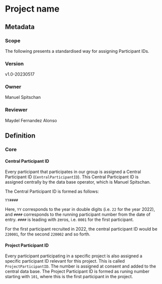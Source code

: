 # Project name

## Metadata

### Scope

The following presents a standardised way for assigning Participant IDs.

### Version

v1.0-20230517

### Owner

Manuel Spitschan

### Reviewer

Maydel Fernandez Alonso

## Definition

### Core

#### Central Participant ID

Every participant that participates in our group is assigned a Central Participant ID (`CentralParticipantID`). This Central Participant ID is assigned centrally by the data base operator, which is Manuel Spitschan.

The Central Participant ID is formed as follows:

```
YY####
```

Here, `YY` corresponds to the year in double digits (i.e. `22` for the year 2022), and `####` corresponds to the running participant number from the date of entry. `####` is leading with zeros, i.e. `0001` for the first participant.

For the first participant recruited in 2022, the central participant ID would be `220001`, for the second `220002` and so forth.

#### Project Participant ID

Every participant participating in a specific project is also assigned a specific participant ID relevant for this project. This is called `ProjectParticipantID`. The number is assigned at consent and added to the central data base. The Project Participant ID is formed as runing number starting with `101`, where this is the first participant in the project.